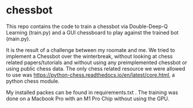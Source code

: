 # chessbot

This repo contains the code to train a chessbot via Double-Deep-Q Learning (train.py) and a GUI chessboard to play against the trained bot (main.py). 

It is the result of a challenge between my roomate and me. We tried to implement a Chessbot over the winterbreak, without looking at chess related papers/tutorials and without using any preimplemented chessbot or using public chess data. The only chess related resource we were allowed to use was https://python-chess.readthedocs.io/en/latest/core.html, a python chess module. 

My installed packes can be found in requirements.txt . The training was done on a Macbook Pro with an M1 Pro Chip without using the GPU. 
